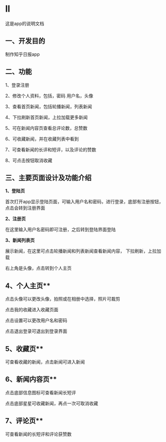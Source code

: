 # ll
这是app的说明文档
## 一、开发目的
制作知乎日报app  

## 二、功能
1、登录注册    

2、修改个人资料，包括，密码 用户名，头像  

3、查看首页新闻，包括轮播新闻，列表新闻  

4、下拉刷新首页新闻，上拉加载更多新闻  

5、可在新闻内容页查看总评论数，总赞数  

6、可收藏新闻，并在收藏列表中看到  

7、可查看新闻的长评和短评，以及评论的赞数  

8、可点击按钮取消收藏  

## 三、主要页面设计及功能介绍
**1、登陆页**    

首次打开app显示登陆页面，可输入用户名和密码，进行登录，底部有注册按钮，点击会转到注册界面  

**2、注册页**  

在这里输入用户名密码即可注册，之后转到登陆界面登陆  

**3、新闻列表页**  

展示新闻，在这里可点击轮播新闻和列表新闻查看新闻内容，  下拉刷新，上拉加载

右上角是头像，点击转到个人主页  

## 4、个人主页**  

点击头像可以更改头像，拍照或在相册中选择，照片可裁剪  

点击我的收藏进入收藏页面  

点击设置可以更改用户名和密码  

点击退出登录可退出到登录界面  

## 5、收藏页**  

可查看收藏的新闻，点击新闻可进入新闻  

## 6、新闻内容页**  

点击底部信息图标可查看新闻长短评  

点击底部星星可收藏新闻，再点一次可取消收藏  

## 7、评论页**  

可查看新闻的长短评和评论获赞数  
